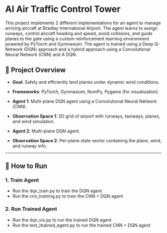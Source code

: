 # AI Air Traffic Control Tower
This project implements 2 different implementations for an agent to manage arriving aircraft at Bradley International Airport. The agent learns to assign runways, control aircraft heading and speed, avoid collisions, and guide planes to the gate using a custom reinforcement learning environment powered by PyTorch and Gymnasium.
The agent is trained using a Deep Q-Network (DQN) approach and a hybrid approach using a Convolutional Neural Network (CNN) and A DQN.

## 🧠 Project Overview

- **Goal**: Safely and efficiently land planes under dynamic wind conditions.
- **Frameworks**: PyTorch, Gymnasium, NumPy, Pygame (for visualization).

- **Agent 1**: Multi-plane DQN agent using a Convolutional Neural Network (CNN).
- **Observation Space 1**: 2D grid of airport with runways, taxiways, planes, and wind simulation.

- **Agent 2**: Multi-plane DQN agent.
- **Observation Space 2**: Per-plane state vector containing the plane, wind, and runway info.

---

## 🧪 How to Run

### 1. Train Agent
- Run the dqn_train.py to train the DQN agent
- Run the cnn_training.py to train the CNN + DQN agent

### 2. Run Trained Agent
- Run the dqn_vis.py to run the trained DQN agent
- Run the test_)trained_agent.py to run the trained CNN + DQN agent
